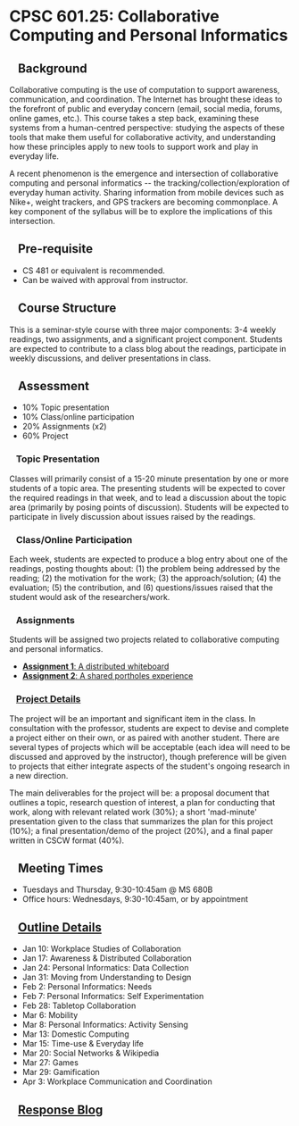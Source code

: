 

# CPSC 601.25: Collaborative Computing and Personal Informatics



##   Background

Collaborative computing is the use of computation to support awareness, communication, and coordination. The Internet has brought these ideas to the forefront of public and everyday concern (email, social media, forums, online games, etc.). This course takes a step back, examining these systems from a human-centred perspective: studying the aspects of these tools that make them useful for collaborative activity, and understanding how these principles apply to new tools to support work and play in everyday life.

A recent phenomenon is the emergence and intersection of collaborative computing and personal informatics -- the tracking/collection/exploration of everyday human activity. Sharing information from mobile devices such as Nike+, weight trackers, and GPS trackers are becoming commonplace. A key component of the syllabus will be to explore the implications of this intersection.

##   Pre-requisite

* CS 481 or equivalent is recommended.
* Can be waived with approval from instructor.

##   Course Structure

This is a seminar-style course with three major components: 3-4 weekly readings, two assignments, and a significant project component. Students are expected to contribute to a class blog about the readings, participate in weekly discussions, and deliver presentations in class.

##   Assessment

* 10% Topic presentation
* 10% Class/online participation
* 20% Assignments (x2)
* 60% Project

###   Topic Presentation

Classes will primarily consist of a 15-20 minute presentation by one or more students of a topic area. The presenting students will be expected to cover the required readings in that week, and to lead a discussion about the topic area (primarily by posing points of discussion). Students will be expected to participate in lively discussion about issues raised by the readings.

###   Class/Online Participation

Each week, students are expected to produce a blog entry about one of the readings, posting thoughts about: (1) the problem being addressed by the reading; (2) the motivation for the work; (3) the approach/solution; (4) the evaluation; (5) the contribution, and (6) questions/issues raised that the student would ask of the researchers/work.

###   Assignments

Students will be assigned two projects related to collaborative computing and personal informatics.

* [**Assignment 1**: A distributed whiteboard](-25Assignment1.md)
* [**Assignment 2**: A shared portholes experience](-25Assignment2.md)

###   [Project Details](Project.md)

The project will be an important and significant item in the class. In consultation with the professor, students are expect to devise and complete a project either on their own, or as paired with another student. There are several types of projects which will be acceptable (each idea will need to be discussed and approved by the instructor), though preference will be given to projects that either integrate aspects of the student's ongoing research in a new direction.

The main deliverables for the project will be: a proposal document that outlines a topic, research question of interest, a plan for conducting that work, along with relevant related work (30%); a short 'mad-minute' presentation given to the class that summarizes the plan for this project (10%); a final presentation/demo of the project (20%), and a final paper written in CSCW format (40%).

##   Meeting Times

* Tuesdays and Thursday, 9:30-10:45am @ MS 680B
* Office hours: Wednesdays, 9:30-10:45am, or by appointment

##   [Outline Details](Outline.md)

* Jan 10: Workplace Studies of Collaboration
* Jan 17: Awareness & Distributed Collaboration
* Jan 24: Personal Informatics: Data Collection
* Jan 31: Moving from Understanding to Design
* Feb 2: Personal Informatics: Needs
* Feb 7: Personal Informatics: Self Experimentation
* Feb 28: Tabletop Collaboration
* Mar 6: Mobility
* Mar 8: Personal Informatics: Activity Sensing
* Mar 13: Domestic Computing
* Mar 15: Time-use & Everyday life
* Mar 20: Social Networks & Wikipedia
* Mar 27: Games
* Mar 29: Gamification
* Apr 3: Workplace Communication and Coordination

##   [Response Blog](http://cpsc601-25.blogspot.com/)
